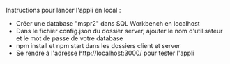 Instructions pour lancer l'appli en local :

- Créer une database "mspr2" dans SQL Workbench en localhost
- Dans le fichier config.json du dossier server, ajouter le nom d'utilisateur et le mot de passe de votre database
- npm install et npm start dans les dossiers client et server
- Se rendre à l'adresse http://localhost:3000/ pour tester l'appli